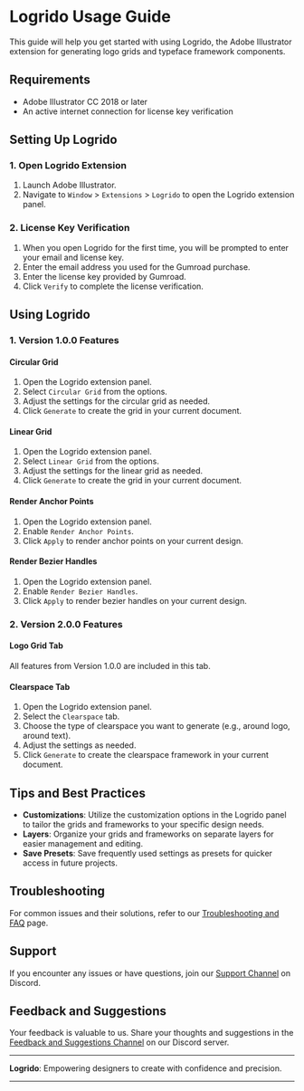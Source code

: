 # Logrido Usage Guide

This guide will help you get started with using Logrido, the Adobe Illustrator extension for generating logo grids and typeface framework components. 

## Requirements

- Adobe Illustrator CC 2018 or later
- An active internet connection for license key verification

## Setting Up Logrido

### 1. Open Logrido Extension

1. Launch Adobe Illustrator.
2. Navigate to `Window` > `Extensions` > `Logrido` to open the Logrido extension panel.

### 2. License Key Verification

1. When you open Logrido for the first time, you will be prompted to enter your email and license key.
2. Enter the email address you used for the Gumroad purchase.
3. Enter the license key provided by Gumroad.
4. Click `Verify` to complete the license verification.

## Using Logrido

### 1. Version 1.0.0 Features

#### Circular Grid

1. Open the Logrido extension panel.
2. Select `Circular Grid` from the options.
3. Adjust the settings for the circular grid as needed.
4. Click `Generate` to create the grid in your current document.

#### Linear Grid

1. Open the Logrido extension panel.
2. Select `Linear Grid` from the options.
3. Adjust the settings for the linear grid as needed.
4. Click `Generate` to create the grid in your current document.

#### Render Anchor Points

1. Open the Logrido extension panel.
2. Enable `Render Anchor Points`.
3. Click `Apply` to render anchor points on your current design.

#### Render Bezier Handles

1. Open the Logrido extension panel.
2. Enable `Render Bezier Handles`.
3. Click `Apply` to render bezier handles on your current design.

### 2. Version 2.0.0 Features

#### Logo Grid Tab

All features from Version 1.0.0 are included in this tab.

#### Clearspace Tab

1. Open the Logrido extension panel.
2. Select the `Clearspace` tab.
3. Choose the type of clearspace you want to generate (e.g., around logo, around text).
4. Adjust the settings as needed.
5. Click `Generate` to create the clearspace framework in your current document.

## Tips and Best Practices

- **Customizations**: Utilize the customization options in the Logrido panel to tailor the grids and frameworks to your specific design needs.
- **Layers**: Organize your grids and frameworks on separate layers for easier management and editing.
- **Save Presets**: Save frequently used settings as presets for quicker access in future projects.

## Troubleshooting

For common issues and their solutions, refer to our [Troubleshooting and FAQ](docs/faq.md) page.

## Support

If you encounter any issues or have questions, join our [Support Channel](https://discord.gg/DjJ4dF4V) on Discord.

## Feedback and Suggestions

Your feedback is valuable to us. Share your thoughts and suggestions in the [Feedback and Suggestions Channel](https://discord.gg/DjJ4dF4V) on our Discord server.

---

**Logrido**: Empowering designers to create with confidence and precision.
****
